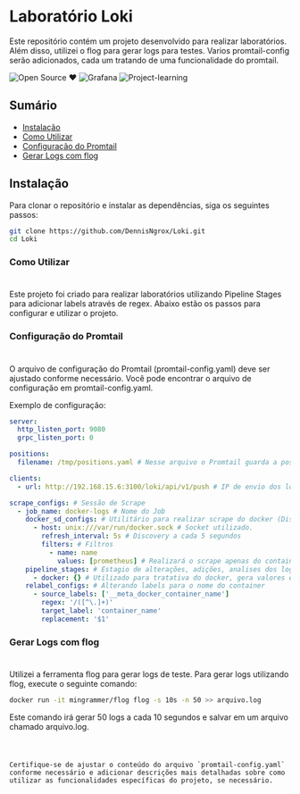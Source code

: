 # Laboratório Loki

Este repositório contém um projeto desenvolvido para realizar laboratórios. Além disso, utilizei o flog para gerar logs para testes.
Varios promtail-config serão adicionados, cada um tratando de uma funcionalidade do promtail.
<p></p>

 ![Open Source ❤️](https://img.shields.io/badge/Open%20Source-blue) ![Grafana](https://img.shields.io/badge/Grafana%20Loki-orange) ![Project-learning](https://img.shields.io/badge/Learning%20Project-green)

## Sumário

- [Instalação](#instalação)
- [Como Utilizar](#como-utilizar)
- [Configuração do Promtail](#configuração-do-promtail)
- [Gerar Logs com flog](#gerar-logs-com-flog)


## Instalação

Para clonar o repositório e instalar as dependências, siga os seguintes passos:

```bash
git clone https://github.com/DennisNgrox/Loki.git
cd Loki
````

<h3>Como Utilizar</h3>
<h1></h1>
Este projeto foi criado para realizar laboratórios utilizando Pipeline Stages para adicionar labels através de regex. Abaixo estão os passos para configurar e utilizar o projeto.

<h3>Configuração do Promtail</h3>
<h1></h1>
O arquivo de configuração do Promtail (promtail-config.yaml) deve ser ajustado conforme necessário. Você pode encontrar o arquivo de configuração em promtail-config.yaml.

Exemplo de configuração:
```yaml
server:
  http_listen_port: 9080
  grpc_listen_port: 0

positions:
  filename: /tmp/positions.yaml # Nesse arquivo o Promtail guarda a posição que o promtail parou na leitura dos arquivos de log.

clients:
  - url: http://192.168.15.6:3100/loki/api/v1/push # IP de envio dos logs para o backend Loki

scrape_configs: # Sessão de Scrape
  - job_name: docker-logs # Nome do Job
    docker_sd_configs: # Utilitário para realizar scrape do docker (Discovery)
      - host: unix:///var/run/docker.sock # Socket utilizado.
        refresh_interval: 5s # Discovery a cada 5 segundos
        filters: # Filtros
          - name: name
            values: [prometheus] # Realizará o scrape apenas do container com nome "prometheus"
    pipeline_stages: # Estagio de alterações, adições, analises dos logs.
      - docker: {} # Utilizado para tratativa do docker, gera valores em especifico como logs, stream (stdout ou stderror) e timestamp
    relabel_configs: # Alterando labels para o nome do container
      - source_labels: ['__meta_docker_container_name'] 
        regex: '/([^\.]+)'
        target_label: 'container_name'
        replacement: '$1'

```

<h3>Gerar Logs com flog</h3>
<h1></h1>
Utilizei a ferramenta flog para gerar logs de teste. Para gerar logs utilizando flog, execute o seguinte comando:

```bash
docker run -it mingrammer/flog flog -s 10s -n 50 >> arquivo.log
```

Este comando irá gerar 50 logs a cada 10 segundos e salvar em um arquivo chamado arquivo.log.

<h1></h1>

```code

Certifique-se de ajustar o conteúdo do arquivo `promtail-config.yaml` conforme necessário e adicionar descrições mais detalhadas sobre como utilizar as funcionalidades específicas do projeto, se necessário.
```
